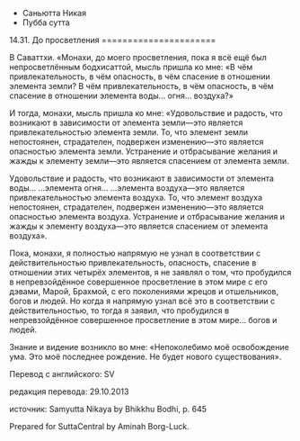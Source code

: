 









* Саньютта Никая
* Пубба сутта


14\.31\. До просветления
\=\=\=\=\=\=\=\=\=\=\=\=\=\=\=\=\=\=\=\=\=\=



В Саваттхи\. «Монахи, до моего просветления, пока я всё ещё был непросветлённым бодхисаттой, мысль пришла ко мне: «В чём привлекательность, в чём опасность, в чём спасение в отношении элемента земли? В чём привлекательность, в чём опасность, в чём спасение в отношении элемента воды… огня… воздуха?»


И тогда, монахи, мысль пришла ко мне: «Удовольствие и радость, что возникают в зависимости от элемента земли—это является привлекательностью элемента земли\. То, что элемент земли непостоянен, страдателен, подвержен изменению—это является опасностью элемента земли\. Устранение и отбрасывание желания и жажды к элементу земли—это является спасением от элемента земли\.


Удовольствие и радость, что возникают в зависимости от элемента воды… …элемента огня… …элемента воздуха—это является привлекательностью элемента воздуха\. То, что элемент воздуха непостоянен, страдателен, подвержен изменению—это является опасностью элемента воздуха\. Устранение и отбрасывание желания и жажды к элементу воздуха—это является спасением от элемента воздуха»\.


Пока, монахи, я полностью напрямую не узнал в соответствии с действительностью привлекательность, опасность, спасение в отношении этих четырёх элементов, я не заявлял о том, что пробудился в непревзойдённое совершенное просветление в этом мире с его дэвами, Марой, Брахмой, с его поколениями жрецов и отшельников, богов и людей\. Но когда я напрямую узнал всё это в соответствии с действительностью, то тогда я заявил, что пробудился в непревзойдённое совершенное просветление в этом мире… богов и людей\.


Знание и видение возникло во мне: «Непоколебимо моё освобождение ума\. Это моё последнее рождение\. Не будет нового существования»\.



Перевод с английского: SV


редакция перевода: 29\.10\.2013


источник: Samyutta Nikaya by Bhikkhu Bodhi, p\. 645


Prepared for SuttaCentral by Aminah Borg\-Luck\.






